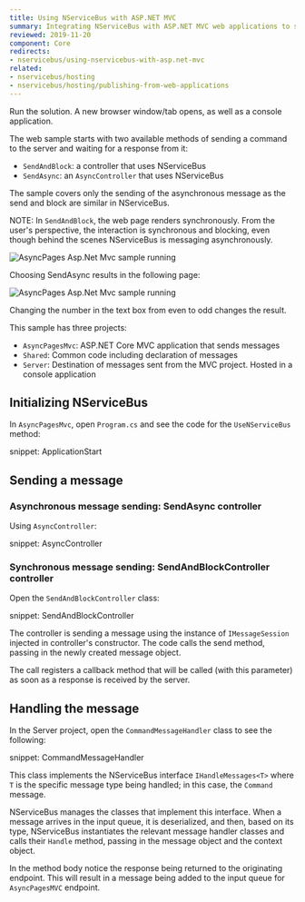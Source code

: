 ```yaml
---
title: Using NServiceBus with ASP.NET MVC
summary: Integrating NServiceBus with ASP.NET MVC web applications to send messages from a website.
reviewed: 2019-11-20
component: Core
redirects:
- nservicebus/using-nservicebus-with-asp.net-mvc
related:
- nservicebus/hosting
- nservicebus/hosting/publishing-from-web-applications
---
```


Run the solution. A new browser window/tab opens, as well as a console application.

The web sample starts with two available methods of sending a command to the server and waiting for a response from it:

 * `SendAndBlock`: a controller that uses NServiceBus
 * `SendAsync`: an `AsyncController` that uses NServiceBus

The sample covers only the sending of the asynchronous message as the send and block are similar in NServiceBus.

NOTE: In `SendAndBlock`, the web page renders synchronously. From the user's perspective, the interaction is synchronous and blocking, even though behind the scenes NServiceBus is messaging asynchronously.

![AsyncPages Asp.Net Mvc sample running](async-pages-mvc-selecting-blocking-method.png "AsyncPages Asp.Net Mvc sample running")

Choosing SendAsync results in the following page:

![AsyncPages Asp.Net Mvc sample running](async-pages-mvc-running.png "AsyncPages Asp.Net Mvc sample running")

Changing the number in the text box from even to odd changes the result.

This sample has three projects:

 * `AsyncPagesMvc`: ASP.NET Core MVC application that sends messages
 * `Shared`: Common code including declaration of messages
 * `Server`: Destination of messages sent from the MVC project. Hosted in a console application


## Initializing NServiceBus

In `AsyncPagesMvc`, open `Program.cs` and see the code for the `UseNServiceBus` method:

snippet: ApplicationStart


## Sending a message


### Asynchronous message sending: SendAsync controller

Using `AsyncController`:

snippet: AsyncController


### Synchronous message sending: SendAndBlockController controller

Open the `SendAndBlockController` class:

snippet: SendAndBlockController

The controller is sending a message using the instance of `IMessageSession` injected in controller's constructor. The code calls the send method, passing in the newly created message object.

The call registers a callback method that will be called (with this parameter) as soon as a response is received by the server.


## Handling the message

In the Server project, open the `CommandMessageHandler` class to see the following:

snippet: CommandMessageHandler

This class implements the NServiceBus interface `IHandleMessages<T>` where `T` is the specific message type being handled; in this case, the `Command` message.

NServiceBus manages the classes that implement this interface. When a message arrives in the input queue, it is deserialized, and then, based on its type, NServiceBus instantiates the relevant message handler classes and calls their `Handle` method, passing in the message object and the context object.

In the method body notice the response being returned to the originating endpoint. This will result in a message being added to the input queue for `AsyncPagesMVC` endpoint.
